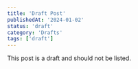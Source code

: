 ```yaml
---
title: 'Draft Post'
publishedAt: '2024-01-02'
status: 'draft'
category: 'Drafts'
tags: ['draft']
---
```


This post is a draft and should not be listed. 